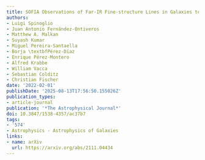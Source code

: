 ```yaml
---
title: SOFIA Observations of Far-IR Fine-structure Lines in Galaxies to Measure Metallicity
authors:
- Luigi Spinoglio
- Juan Antonio Fernández-Ontiveros
- Matthew A. Malkan
- Suyash Kumar
- Miguel Pereira-Santaella
- Borja \textbfPérez-Dı́az
- Enrique Pérez-Montero
- Alfred Krabbe
- William Vacca
- Sebastian Colditz
- Christian Fischer
date: '2022-02-01'
publishDate: '2025-08-13T17:56:50.155026Z'
publication_types:
- article-journal
publication: '*The Astrophysical Journal*'
doi: 10.3847/1538-4357/ac37b7
tags:
- '574'
- Astrophysics - Astrophysics of Galaxies
links:
- name: arXiv
  url: https://arxiv.org/abs/2111.04434
---
```

